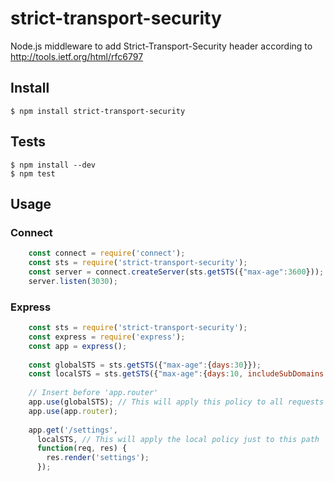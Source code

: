 # strict-transport-security

Node.js middleware to add Strict-Transport-Security header according to http://tools.ietf.org/html/rfc6797

## Install

    $ npm install strict-transport-security

## Tests

    $ npm install --dev
    $ npm test

## Usage

### Connect
```js
    const connect = require('connect');
    const sts = require('strict-transport-security');
    const server = connect.createServer(sts.getSTS({"max-age":3600}));
    server.listen(3030);
```    
### Express
```js
    const sts = require('strict-transport-security');
    const express = require('express');
    const app = express();
    
    const globalSTS = sts.getSTS({"max-age":{days:30}});
    const localSTS = sts.getSTS({"max-age":{days:10, includeSubDomains:true}});
    
    // Insert before 'app.router'
    app.use(globalSTS); // This will apply this policy to all requests
    app.use(app.router);
    
    app.get('/settings',
      localSTS, // This will apply the local policy just to this path
      function(req, res) {
        res.render('settings');
      });
```
